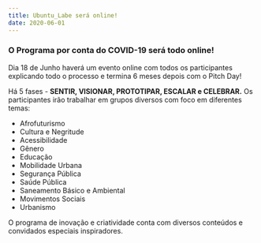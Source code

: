 ```yaml
---
title: Ubuntu_Labe será online!
date: 2020-06-01
---
```


### O Programa por conta do COVID-19 será todo online!

Dia 18 de Junho haverá um evento online com todos os participantes explicando todo o processo e termina 6 meses depois com o Pitch Day! 

Há 5 fases - **SENTIR, VISIONAR, PROTOTIPAR, ESCALAR e CELEBRAR.** Os participantes irão trabalhar em grupos diversos com foco em diferentes temas: 

* Afrofuturismo
* Cultura e Negritude
* Acessibilidade
* Gênero
* Educação
* Mobilidade Urbana
* Segurança Pública
* Saúde Pública
* Saneamento Básico e Ambiental
* Movimentos Sociais
* Urbanismo

O programa de inovação e criatividade conta com diversos conteúdos e convidados especiais inspiradores. 
